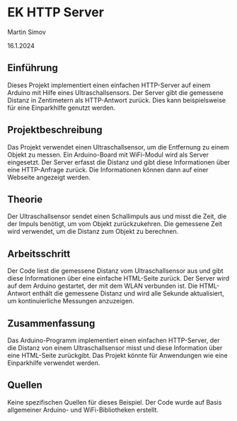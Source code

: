 # **EK HTTP Server**

Martin Simov

16.1.2024

## **Einführung**

Dieses Projekt implementiert einen einfachen HTTP-Server auf einem Arduino mit Hilfe eines Ultraschallsensors. Der Server gibt die gemessene Distanz in Zentimetern als HTTP-Antwort zurück. Dies kann beispielsweise für eine Einparkhilfe genutzt werden.

## **Projektbeschreibung**

Das Projekt verwendet einen Ultraschallsensor, um die Entfernung zu einem Objekt zu messen. Ein Arduino-Board mit WiFi-Modul wird als Server eingesetzt. Der Server erfasst die Distanz und gibt diese Informationen über eine HTTP-Anfrage zurück. Die Informationen können dann auf einer Webseite angezeigt werden.

## **Theorie**

Der Ultraschallsensor sendet einen Schallimpuls aus und misst die Zeit, die der Impuls benötigt, um vom Objekt zurückzukehren. Die gemessene Zeit wird verwendet, um die Distanz zum Objekt zu berechnen.

## **Arbeitsschritt**

Der Code liest die gemessene Distanz vom Ultraschallsensor aus und gibt diese Informationen über eine einfache HTML-Seite zurück. Der Server wird auf dem Arduino gestartet, der mit dem WLAN verbunden ist. Die HTML-Antwort enthält die gemessene Distanz und wird alle Sekunde aktualisiert, um kontinuierliche Messungen anzuzeigen.

## **Zusammenfassung**

Das Arduino-Programm implementiert einen einfachen HTTP-Server, der die Distanz von einem Ultraschallsensor misst und diese Information über eine HTML-Seite zurückgibt. Das Projekt könnte für Anwendungen wie eine Einparkhilfe verwendet werden.

## **Quellen**

Keine spezifischen Quellen für dieses Beispiel. Der Code wurde auf Basis allgemeiner Arduino- und WiFi-Bibliotheken erstellt.
